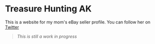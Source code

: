 # Treasure Hunting AK

This is a website for my mom's eBay seller profile. You can follow her on [Twitter](https://twitter.com/mouseearsbeyond)

> _This is still a work in progress_
